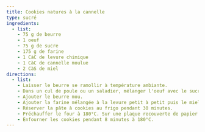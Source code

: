 ```yaml
---
title: Cookies natures à la cannelle
type: sucré
ingredients:
  - list:
    - 75 g de beurre
    - 1 oeuf
    - 75 g de sucre
    - 175 g de farine
    - 1 CàC de levure chimique
    - 1 CàC de cannelle moulue
    - 2 CàS de miel
directions:
  - list:
    - Laisser le beurre se ramollir à température ambiante.
    - Dans un cul de poule ou un saladier, mélanger l'oeuf avec le sucre.
    - Ajouter le beurre mou.
    - Ajouter la farine mélangée à la levure petit à petit puis le miel.
    - Réserver la pâte à cookies au frigo pendant 30 minutes.
    - Préchauffer le four à 180°C. Sur une plaque recouverte de papier cuisson, faire des boules de la taille du balle de ping-pong et écrasez les à l’aide de la paume de votre main.
    - Enfourner les cookies pendant 8 minutes à 180°C.
---
```


